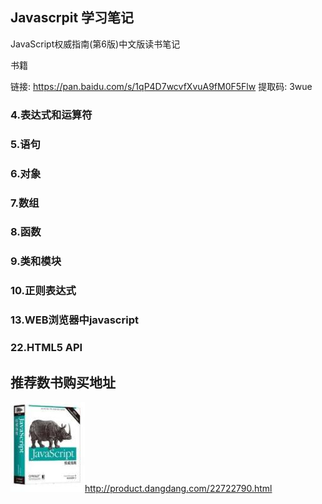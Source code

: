 ## Javascrpit 学习笔记
  JavaScript权威指南(第6版)中文版读书笔记
  
  书籍
  
  链接: https://pan.baidu.com/s/1qP4D7wcvfXvuA9fM0F5Flw 提取码: 3wue  
  
### 4.表达式和运算符
 
### 5.语句

### 6.对象
    
### 7.数组

### 8.函数

### 9.类和模块

### 10.正则表达式

### 13.WEB浏览器中javascript

### 22.HTML5 API


## 推荐数书购买地址

  ![JavaScript权威指南(第6版)中文版](project-bootstrap/javascript6.jpg)http://product.dangdang.com/22722790.html
  
